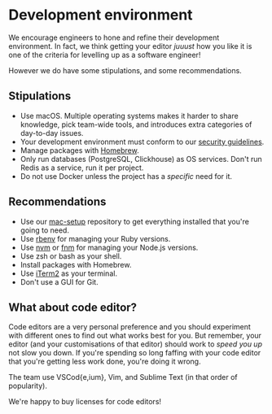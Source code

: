 # Development environment

We encourage engineers to hone and refine their development environment. In
fact, we think getting your editor _juuust_ how you like it is one of the
criteria for levelling up as a software engineer!

However we do have some stipulations, and some recommendations.

## Stipulations

- Use macOS. Multiple operating systems makes it harder to share knowledge,
  pick team-wide tools, and introduces extra categories of day-to-day issues.
- Your development environment must conform to our [security
  guidelines](01-security.md).
- Manage packages with [Homebrew](https://brew.sh/).
- Only run databases (PostgreSQL, Clickhouse) as OS services. Don't run Redis
  as a service, run it per project.
- Do not use Docker unless the project has a _specific_ need for it.

## Recommendations

- Use our [mac-setup](https://github.com/pixielabs/mac-setup) repository to
  get everything installed that you're going to need.
- Use [rbenv](https://github.com/rbenv/rbenv) for managing your Ruby versions.
- Use [nvm](https://github.com/nvm-sh/nvm) or
  [fnm](https://github.com/Schniz/fnm) for managing your Node.js versions.
- Use zsh or bash as your shell.
- Install packages with Homebrew.
- Use [iTerm2](https://iterm2.com/) as your terminal.
- Don't use a GUI for Git.

## What about code editor?

Code editors are a very personal preference and you should experiment with
different ones to find out what works best for you. But remember, your editor
(and your customisations of that editor) should work to _speed you up_ not 
slow you down. If you're spending so long faffing with your code editor that
you're getting less work done, you're doing it wrong.

The team use VSCod{e,ium}, Vim, and Sublime Text (in that order of popularity).

We're happy to buy licenses for code editors!
